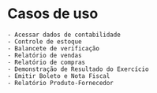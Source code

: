 # Casos de uso
	- Acessar dados de contabilidade
 	- Controle de estoque
  	- Balancete de verificação
   	- Relatório de vendas
    - Relatório de compras
    - Demonstração de Resultado do Exercício
    - Emitir Boleto e Nota Fiscal
    - Relatório Produto-Fornecedor
